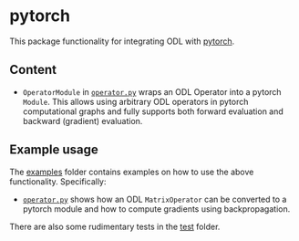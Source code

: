 # pytorch

This package functionality for integrating ODL with [pytorch](http://pytorch.org/).

## Content

- `OperatorModule` in [`operator.py`](operator.py) wraps an ODL Operator into a pytorch ``Module``.
  This allows using arbitrary ODL operators in pytorch computational graphs and fully supports both forward evaluation and backward (gradient) evaluation.

## Example usage

The [examples](examples) folder contains examples on how to use the above functionality.
Specifically:

- [`operator.py`](examples/operator.py) shows how an ODL `MatrixOperator` can be converted to a pytorch module and how to compute gradients using backpropagation.

There are also some rudimentary tests in the [test](test) folder.
